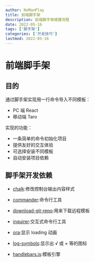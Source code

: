 ```yaml
---
author: NoManPlay
title: 前端脚手架
description: 前端脚手架搭建流程
date: 2022-05-16
tags: ['脚手架']
categories: ['开发技巧']
lastmod: 2022-05-16
---
```


# 前端脚手架

## 目的

通过脚手架实现用一行命令导入不同模板：

- PC 端 React
- 移动端 Taro

实现的功能：

- 一条简单的命令初始化项目
- 提供友好的交互体验
- 可选择安装不同模板
- 自动安装项目依赖

## 脚手架开发依赖

- [chalk](https://www.npmjs.com/package/chalk):修改控制台输出内容样式
- [commander](https://www.npmjs.com/package/commander):命令行工具

- [download-git-repo](https://www.npmjs.com/package/download-git-repo):用来下载远程模板
- [inquirer](https://www.npmjs.com/package/inquirer):交互式命令行工具
- [ora](https://www.npmjs.com/package/ora):显示 loading 动画
- [log-symbols](https://www.npmjs.com/package/log-symbols):显示出 √ 或 × 等的图标
- [handlebars.js](https://www.npmjs.com/package/handlebars):模板引擎
